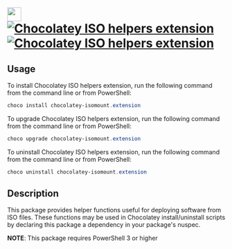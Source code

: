 ﻿# <img src="" width="32" height="32"/> [![Chocolatey ISO helpers extension](https://img.shields.io/chocolatey/v/chocolatey-isomount.extension.svg?label=Chocolatey+ISO+helpers+extension)](https://chocolatey.org/packages/chocolatey-isomount.extension) [![Chocolatey ISO helpers extension](https://img.shields.io/chocolatey/dt/chocolatey-isomount.extension.svg)](https://chocolatey.org/packages/chocolatey-isomount.extension)

## Usage
To install Chocolatey ISO helpers extension, run the following command from the command line or from PowerShell:
```powershell
choco install chocolatey-isomount.extension
```

To upgrade Chocolatey ISO helpers extension, run the following command from the command line or from PowerShell:
```powershell
choco upgrade chocolatey-isomount.extension
```

To uninstall Chocolatey ISO helpers extension, run the following command from the command line or from PowerShell:
```powershell
choco uninstall chocolatey-isomount.extension
```

## Description
This package provides helper functions useful for deploying software from ISO files.
These functions may be used in Chocolatey install/uninstall scripts by declaring this package a dependency in your package's nuspec.

**NOTE**: This package requires PowerShell 3 or higher
    
